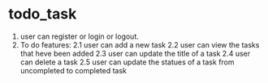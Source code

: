 # todo_task

1. user can register or login or logout. 
2. To do features:
 2.1 user can add a new task
 2.2 user can view the tasks that heve been added
 2.3 user can update the title of a task
 2.4 user can delete a task
 2.5 user can update the statues of a task from uncompleted to completed task
